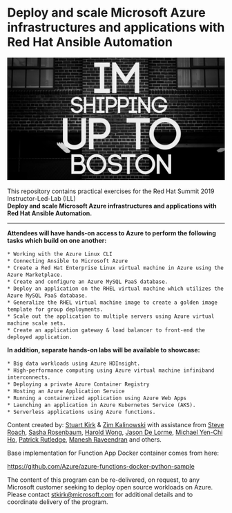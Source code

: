 # Deploy and scale Microsoft Azure infrastructures and applications with Red Hat Ansible Automation
<p align="center">
<img src="images/maxresdefault.jpg">
</p>
This repository contains practical exercises for the Red Hat Summit 2019 Instructor-Led-Lab (ILL)<BR>
<b>Deploy and scale Microsoft Azure infrastructures and applications with Red Hat Ansible Automation.</b>
<HR>
<b>Attendees will have hands-on access to Azure to perform the following tasks which build on one another:</b>

	* Working with the Azure Linux CLI
	* Connecting Ansible to Microsoft Azure
	* Create a Red Hat Enterprise Linux virtual machine in Azure using the Azure Marketplace.
	* Create and configure an Azure MySQL PaaS database.
	* Deploy an application on the RHEL virtual machine which utilizes the Azure MySQL PaaS database.
	* Generalize the RHEL virtual machine image to create a golden image template for group deployments.
	* Scale out the application to multiple servers using Azure virtual machine scale sets.
	* Create an application gateway & load balancer to front-end the deployed application.
	
<b>In addition, separate hands-on labs will be available to showcase:</b>

	* Big data workloads using Azure HDInsight.
	* High-performance computing using Azure virtual machine infiniband interconnects.
	* Deploying a private Azure Container Registry
	* Hosting an Azure Application Service
	* Running a containerized application using Azure Web Apps
	* Launching an application in Azure Kubernetes Service (AKS).
	* Serverless applications using Azure functions.

Content created by: [Stuart Kirk](https://github.com/stuartatmicrosoft) & [Zim Kalinowski](https://github.com/zikalino) with assistance from [Steve Roach](https://github.com/grandparoach), [Sasha Rosenbaum](https://github.com/divineops), [Harold Wong](https://github.com/haroldwongms), [Jason De Lorme](https://github.com/ms-jasondel), [Michael Yen-Chi Ho](https://github.com/yenchiho), [Patrick Rutledge](https://github.com/rut31337), [Manesh Raveendran](https://github.com/Manesh-R) and others.

Base implementation for Function App Docker container comes from here:

https://github.com/Azure/azure-functions-docker-python-sample

The content of this program can be re-delivered, on request, to any Microsoft customer seeking to deploy open source workloads on Azure.  Please contact stkirk@microsoft.com for additional details and to coordinate delivery of the program.
